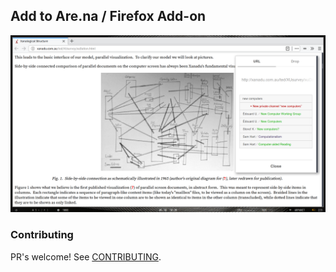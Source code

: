 ## Add to Are.na / Firefox Add-on

<img src="/img/preview.png" width="1000">

### Contributing

PR's welcome! See [CONTRIBUTING](CONTRIBUTING.md).
